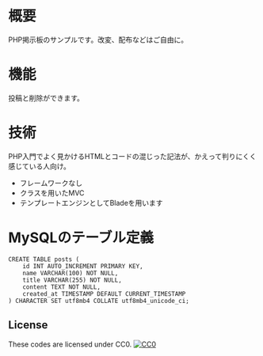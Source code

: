 # 概要

PHP掲示板のサンプルです。改変、配布などはご自由に。

# 機能

投稿と削除ができます。

# 技術

PHP入門でよく見かけるHTMLとコードの混じった記法が、かえって判りにくく感じている人向け。

- フレームワークなし
- クラスを用いたMVC
- テンプレートエンジンとしてBladeを用います

# MySQLのテーブル定義

```
CREATE TABLE posts (
    id INT AUTO_INCREMENT PRIMARY KEY,
    name VARCHAR(100) NOT NULL,
    title VARCHAR(255) NOT NULL,
    content TEXT NOT NULL,
    created_at TIMESTAMP DEFAULT CURRENT_TIMESTAMP
) CHARACTER SET utf8mb4 COLLATE utf8mb4_unicode_ci;
```

## License
These codes are licensed under CC0.
[![CC0](http://i.creativecommons.org/p/zero/1.0/88x31.png "CC0")](http://creativecommons.org/publicdomain/zero/1.0/deed.ja)
